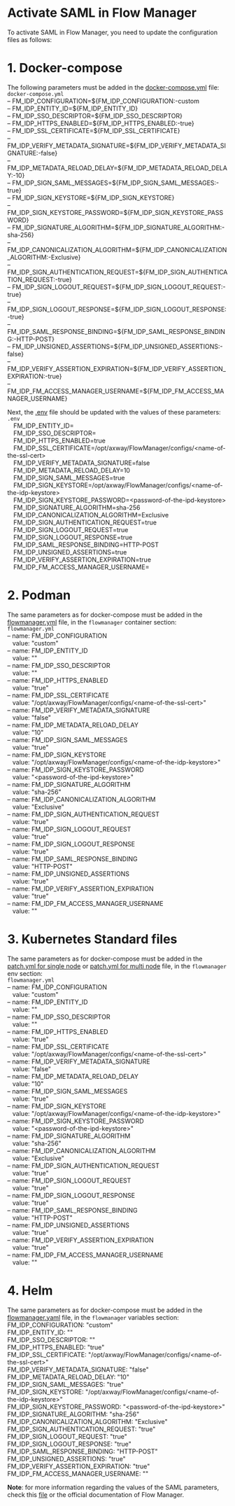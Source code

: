 # Activate SAML in Flow Manager

To activate SAML in Flow Manager, you need to update the configuration files as follows:

# 1. Docker-compose

The following parameters must be added in the [docker-compose.yml](/docker-compose/docker-compose.yml) file:<br/>
`docker-compose.yml`<br/>
  &ndash; FM_IDP_CONFIGURATION=\${FM_IDP_CONFIGURATION:-custom<br/>
  &ndash; FM_IDP_ENTITY_ID=\${FM_IDP_ENTITY_ID}<br/>
  &ndash; FM_IDP_SSO_DESCRIPTOR=\${FM_IDP_SSO_DESCRIPTOR}<br/>
  &ndash; FM_IDP_HTTPS_ENABLED=\${FM_IDP_HTTPS_ENABLED:-true}<br/>
  &ndash; FM_IDP_SSL_CERTIFICATE=\${FM_IDP_SSL_CERTIFICATE}<br/>
  &ndash; FM_IDP_VERIFY_METADATA_SIGNATURE=${FM_IDP_VERIFY_METADATA_SIGNATURE:-false}<br/>
  &ndash; FM_IDP_METADATA_RELOAD_DELAY=\${FM_IDP_METADATA_RELOAD_DELAY:-10}<br/>
  &ndash; FM_IDP_SIGN_SAML_MESSAGES=\${FM_IDP_SIGN_SAML_MESSAGES:-true}<br/>
  &ndash; FM_IDP_SIGN_KEYSTORE=\${FM_IDP_SIGN_KEYSTORE}<br/>
  &ndash; FM_IDP_SIGN_KEYSTORE_PASSWORD=\${FM_IDP_SIGN_KEYSTORE_PASSWORD}<br/>
  &ndash; FM_IDP_SIGNATURE_ALGORITHM=\${FM_IDP_SIGNATURE_ALGORITHM:-sha-256}<br/>
  &ndash; FM_IDP_CANONICALIZATION_ALGORITHM=\${FM_IDP_CANONICALIZATION_ALGORITHM:-Exclusive}<br/>
  &ndash; FM_IDP_SIGN_AUTHENTICATION_REQUEST=\${FM_IDP_SIGN_AUTHENTICATION_REQUEST:-true}<br/>
  &ndash; FM_IDP_SIGN_LOGOUT_REQUEST=\${FM_IDP_SIGN_LOGOUT_REQUEST:-true}<br/>
  &ndash; FM_IDP_SIGN_LOGOUT_RESPONSE=\${FM_IDP_SIGN_LOGOUT_RESPONSE:-true}<br/>
  &ndash; FM_IDP_SAML_RESPONSE_BINDING=\${FM_IDP_SAML_RESPONSE_BINDING:-HTTP-POST}<br/>
  &ndash; FM_IDP_UNSIGNED_ASSERTIONS=\${FM_IDP_UNSIGNED_ASSERTIONS:-false}<br/>
  &ndash; FM_IDP_VERIFY_ASSERTION_EXPIRATION=\${FM_IDP_VERIFY_ASSERTION_EXPIRATION:-true}<br/>
  &ndash; FM_IDP_FM_ACCESS_MANAGER_USERNAME=\${FM_IDP_FM_ACCESS_MANAGER_USERNAME}

Next, the [.env](/docker-compose/env.template) file should be updated with the values of these parameters:<br/>
`.env`<br/>
&emsp;FM_IDP_ENTITY_ID=<br/>
&emsp;FM_IDP_SSO_DESCRIPTOR=<br/>
&emsp;FM_IDP_HTTPS_ENABLED=true<br/>
&emsp;FM_IDP_SSL_CERTIFICATE=/opt/axway/FlowManager/configs/\<name-of-the-ssl-cert><br/>
&emsp;FM_IDP_VERIFY_METADATA_SIGNATURE=false<br/>
&emsp;FM_IDP_METADATA_RELOAD_DELAY=10<br/>
&emsp;FM_IDP_SIGN_SAML_MESSAGES=true<br/>
&emsp;FM_IDP_SIGN_KEYSTORE=/opt/axway/FlowManager/configs/\<name-of-the-idp-keystore\><br/>
&emsp;FM_IDP_SIGN_KEYSTORE_PASSWORD=\<password-of-the-ipd-keystore\><br/>
&emsp;FM_IDP_SIGNATURE_ALGORITHM=sha-256<br/>
&emsp;FM_IDP_CANONICALIZATION_ALGORITHM=Exclusive<br/>
&emsp;FM_IDP_SIGN_AUTHENTICATION_REQUEST=true<br/>
&emsp;FM_IDP_SIGN_LOGOUT_REQUEST=true<br/>
&emsp;FM_IDP_SIGN_LOGOUT_RESPONSE=true<br/>
&emsp;FM_IDP_SAML_RESPONSE_BINDING=HTTP-POST<br/>
&emsp;FM_IDP_UNSIGNED_ASSERTIONS=true<br/>
&emsp;FM_IDP_VERIFY_ASSERTION_EXPIRATION=true<br/>
&emsp;FM_IDP_FM_ACCESS_MANAGER_USERNAME=<br/>

# 2. Podman

The same parameters as for docker-compose must be added in the [flowmanager.yml](/podman/flowmanager.yml) file, in the `flowmanager` container section:<br/>
`flowmanager.yml`<br/>
  &ndash; name: FM_IDP_CONFIGURATION<br/>
 &nbsp;&nbsp; value: "custom"<br/>
  &ndash; name: FM_IDP_ENTITY_ID<br/>
 &nbsp;&nbsp; value: ""<br/>
  &ndash; name: FM_IDP_SSO_DESCRIPTOR<br/>
 &nbsp;&nbsp; value: ""<br/>
  &ndash; name: FM_IDP_HTTPS_ENABLED<br/>
 &nbsp;&nbsp; value: "true"<br/>
  &ndash; name: FM_IDP_SSL_CERTIFICATE<br/>
 &nbsp;&nbsp; value: "/opt/axway/FlowManager/configs/\<name-of-the-ssl-cert\>"<br/>
  &ndash; name: FM_IDP_VERIFY_METADATA_SIGNATURE<br/>
 &nbsp;&nbsp; value: "false"<br/>
  &ndash; name: FM_IDP_METADATA_RELOAD_DELAY<br/>
 &nbsp;&nbsp; value: "10"<br/>
  &ndash; name: FM_IDP_SIGN_SAML_MESSAGES<br/>
 &nbsp;&nbsp; value: "true"<br/>
  &ndash; name: FM_IDP_SIGN_KEYSTORE<br/>
 &nbsp;&nbsp; value: "/opt/axway/FlowManager/configs/\<name-of-the-idp-keystore\>"<br/>
  &ndash; name: FM_IDP_SIGN_KEYSTORE_PASSWORD<br/>
 &nbsp;&nbsp; value: "\<password-of-the-ipd-keystore\>"<br/>
  &ndash; name: FM_IDP_SIGNATURE_ALGORITHM<br/>
 &nbsp;&nbsp; value: "sha-256"<br/>
  &ndash; name: FM_IDP_CANONICALIZATION_ALGORITHM<br/>
 &nbsp;&nbsp; value: "Exclusive"<br/>
  &ndash; name: FM_IDP_SIGN_AUTHENTICATION_REQUEST<br/>
 &nbsp;&nbsp; value: "true"<br/>
  &ndash; name: FM_IDP_SIGN_LOGOUT_REQUEST<br/>
 &nbsp;&nbsp; value: "true"<br/>
  &ndash; name: FM_IDP_SIGN_LOGOUT_RESPONSE<br/>
 &nbsp;&nbsp; value: "true"<br/>
  &ndash; name: FM_IDP_SAML_RESPONSE_BINDING<br/>
 &nbsp;&nbsp; value: "HTTP-POST"<br/>
  &ndash; name: FM_IDP_UNSIGNED_ASSERTIONS<br/>
 &nbsp;&nbsp; value: "true"<br/>
  &ndash; name: FM_IDP_VERIFY_ASSERTION_EXPIRATION<br/>
 &nbsp;&nbsp; value: "true"<br/>
  &ndash; name: FM_IDP_FM_ACCESS_MANAGER_USERNAME<br/>
 &nbsp;&nbsp; value: ""<br/>

# 3. Kubernetes Standard files
The same parameters as for docker-compose must be added in the [patch.yml for single node](/kubernetes/standard/singlenode/patch.yml) or [patch.yml for multi node](/kubernetes/standard/multinode/patch.yml) file, in the `flowmanager` env section:<br/>
`flowmanager.yml`<br/>
  &ndash; name: FM_IDP_CONFIGURATION<br/>
 &nbsp;&nbsp; value: "custom"<br/>
  &ndash; name: FM_IDP_ENTITY_ID<br/>
 &nbsp;&nbsp; value: ""<br/>
  &ndash; name: FM_IDP_SSO_DESCRIPTOR<br/>
 &nbsp;&nbsp; value: ""<br/>
  &ndash; name: FM_IDP_HTTPS_ENABLED<br/>
 &nbsp;&nbsp; value: "true"<br/>
  &ndash; name: FM_IDP_SSL_CERTIFICATE<br/>
 &nbsp;&nbsp; value: "/opt/axway/FlowManager/configs/\<name-of-the-ssl-cert\>"<br/>
  &ndash; name: FM_IDP_VERIFY_METADATA_SIGNATURE<br/>
 &nbsp;&nbsp; value: "false"<br/>
  &ndash; name: FM_IDP_METADATA_RELOAD_DELAY<br/>
 &nbsp;&nbsp; value: "10"<br/>
  &ndash; name: FM_IDP_SIGN_SAML_MESSAGES<br/>
 &nbsp;&nbsp; value: "true"<br/>
  &ndash; name: FM_IDP_SIGN_KEYSTORE<br/>
 &nbsp;&nbsp; value: "/opt/axway/FlowManager/configs/\<name-of-the-idp-keystore\>"<br/>
  &ndash; name: FM_IDP_SIGN_KEYSTORE_PASSWORD<br/>
 &nbsp;&nbsp; value: "\<password-of-the-ipd-keystore\>"<br/>
  &ndash; name: FM_IDP_SIGNATURE_ALGORITHM<br/>
 &nbsp;&nbsp; value: "sha-256"<br/>
  &ndash; name: FM_IDP_CANONICALIZATION_ALGORITHM<br/>
 &nbsp;&nbsp; value: "Exclusive"<br/>
  &ndash; name: FM_IDP_SIGN_AUTHENTICATION_REQUEST<br/>
 &nbsp;&nbsp; value: "true"<br/>
  &ndash; name: FM_IDP_SIGN_LOGOUT_REQUEST<br/>
 &nbsp;&nbsp; value: "true"<br/>
  &ndash; name: FM_IDP_SIGN_LOGOUT_RESPONSE<br/>
 &nbsp;&nbsp; value: "true"<br/>
  &ndash; name: FM_IDP_SAML_RESPONSE_BINDING<br/>
 &nbsp;&nbsp; value: "HTTP-POST"<br/>
  &ndash; name: FM_IDP_UNSIGNED_ASSERTIONS<br/>
 &nbsp;&nbsp; value: "true"<br/>
  &ndash; name: FM_IDP_VERIFY_ASSERTION_EXPIRATION<br/>
 &nbsp;&nbsp; value: "true"<br/>
  &ndash; name: FM_IDP_FM_ACCESS_MANAGER_USERNAME<br/>
 &nbsp;&nbsp; value: ""<br/>
  
# 4. Helm
The same parameters as for docker-compose must be added in the [flowmanager.yaml](/kubernetes/helm/flowmanager.yaml) file, in the `flowmanager` variables section:<br/>
FM_IDP_CONFIGURATION: "custom"<br/>
FM_IDP_ENTITY_ID: ""<br/>
FM_IDP_SSO_DESCRIPTOR: ""<br/>
FM_IDP_HTTPS_ENABLED: "true"<br/>
FM_IDP_SSL_CERTIFICATE: "/opt/axway/FlowManager/configs/\<name-of-the-ssl-cert\>"<br/>
FM_IDP_VERIFY_METADATA_SIGNATURE: "false"<br/>
FM_IDP_METADATA_RELOAD_DELAY: "10"<br/>
FM_IDP_SIGN_SAML_MESSAGES: "true"<br/>
FM_IDP_SIGN_KEYSTORE: "/opt/axway/FlowManager/configs/\<name-of-the-idp-keystore\>"<br/>
FM_IDP_SIGN_KEYSTORE_PASSWORD: "\<password-of-the-ipd-keystore\>"<br/>
FM_IDP_SIGNATURE_ALGORITHM: "sha-256"<br/>
FM_IDP_CANONICALIZATION_ALGORITHM: "Exclusive"<br/>
FM_IDP_SIGN_AUTHENTICATION_REQUEST: "true"<br/>
FM_IDP_SIGN_LOGOUT_REQUEST: "true"<br/>
FM_IDP_SIGN_LOGOUT_RESPONSE: "true"<br/>
FM_IDP_SAML_RESPONSE_BINDING: "HTTP-POST"<br/>
FM_IDP_UNSIGNED_ASSERTIONS: "true"<br/>
FM_IDP_VERIFY_ASSERTION_EXPIRATION: "true"<br/>
FM_IDP_FM_ACCESS_MANAGER_USERNAME: ""<br/>

**Note**: for more information regarding the values of the SAML parameters, check this [file](README.md) or the official documentation of Flow Manager. 
